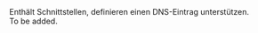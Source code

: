 <Namespace Name="Microsoft.Azure.Management.Dns.Fluent.DnsRecordSet.Definition">
  <Docs>
    <summary>Enthält Schnittstellen, definieren einen DNS-Eintrag unterstützen.</summary> 
    <remarks>To be added.</remarks>
  </Docs>
</Namespace>
